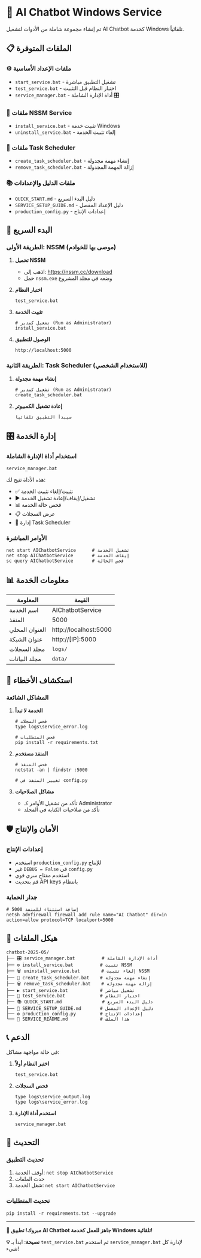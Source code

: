 # 🤖 AI Chatbot Windows Service

تم إنشاء مجموعة شاملة من الأدوات لتشغيل AI Chatbot كخدمة Windows تلقائياً.

## 📋 الملفات المتوفرة

### ⚙️ ملفات الإعداد الأساسية
- `start_service.bat` - تشغيل التطبيق مباشرة
- `test_service.bat` - اختبار النظام قبل التثبيت
- `service_manager.bat` - أداة الإدارة الشاملة 🎛️

### 🔧 ملفات NSSM Service
- `install_service.bat` - تثبيت خدمة Windows
- `uninstall_service.bat` - إلغاء تثبيت الخدمة

### 📅 ملفات Task Scheduler
- `create_task_scheduler.bat` - إنشاء مهمة مجدولة
- `remove_task_scheduler.bat` - إزالة المهمة المجدولة

### 📚 ملفات الدليل والإعدادات
- `QUICK_START.md` - دليل البدء السريع
- `SERVICE_SETUP_GUIDE.md` - دليل الإعداد المفصل
- `production_config.py` - إعدادات الإنتاج

## 🚀 البدء السريع

### الطريقة الأولى: NSSM (موصى بها للخوادم)

1. **تحميل NSSM**
   - اذهب إلى: https://nssm.cc/download
   - حمل `nssm.exe` وضعه في مجلد المشروع

2. **اختبار النظام**
   ```batch
   test_service.bat
   ```

3. **تثبيت الخدمة**
   ```batch
   # تشغيل كمدير (Run as Administrator)
   install_service.bat
   ```

4. **الوصول للتطبيق**
   ```
   http://localhost:5000
   ```

### الطريقة الثانية: Task Scheduler (للاستخدام الشخصي)

1. **إنشاء مهمة مجدولة**
   ```batch
   # تشغيل كمدير (Run as Administrator)
   create_task_scheduler.bat
   ```

2. **إعادة تشغيل الكمبيوتر**
   ```
   سيبدأ التطبيق تلقائياً
   ```

## 🎛️ إدارة الخدمة

### استخدام أداة الإدارة الشاملة
```batch
service_manager.bat
```

هذه الأداة تتيح لك:
- ✅ تثبيت/إلغاء تثبيت الخدمة
- ▶️ تشغيل/إيقاف/إعادة تشغيل الخدمة
- 📊 فحص حالة الخدمة
- 📋 عرض السجلات
- 📅 إدارة Task Scheduler

### الأوامر المباشرة
```batch
net start AIChatbotService      # تشغيل الخدمة
net stop AIChatbotService       # إيقاف الخدمة
sc query AIChatbotService       # فحص الحالة
```

## 📊 معلومات الخدمة

| المعلومة | القيمة |
|----------|---------|
| اسم الخدمة | AIChatbotService |
| المنفذ | 5000 |
| العنوان المحلي | http://localhost:5000 |
| عنوان الشبكة | http://[IP]:5000 |
| مجلد السجلات | `logs/` |
| مجلد البيانات | `data/` |

## 🔧 استكشاف الأخطاء

### المشاكل الشائعة

1. **الخدمة لا تبدأ**
   ```batch
   # فحص السجلات
   type logs\service_error.log
   
   # فحص المتطلبات
   pip install -r requirements.txt
   ```

2. **المنفذ مستخدم**
   ```batch
   # فحص المنفذ
   netstat -an | findstr :5000
   
   # تغيير المنفذ في config.py
   ```

3. **مشاكل الصلاحيات**
   - تأكد من تشغيل الأوامر كـ Administrator
   - تأكد من صلاحيات الكتابة في المجلد

## 🛡️ الأمان والإنتاج

### إعدادات الإنتاج
- استخدم `production_config.py` للإنتاج
- غير `DEBUG = False` في `config.py`
- استخدم مفتاح سري قوي
- قم بتحديث API keys بانتظام

### جدار الحماية
```batch
# إضافة استثناء للمنفذ 5000
netsh advfirewall firewall add rule name="AI Chatbot" dir=in action=allow protocol=TCP localport=5000
```

## 📁 هيكل الملفات

```
chatbot-2025-05/
├── 🎛️ service_manager.bat          # أداة الإدارة الشاملة
├── ⚙️ install_service.bat          # تثبيت NSSM
├── 🗑️ uninstall_service.bat        # إلغاء تثبيت NSSM
├── 📅 create_task_scheduler.bat    # إنشاء مهمة مجدولة
├── 🗑️ remove_task_scheduler.bat    # إزالة مهمة مجدولة
├── ▶️ start_service.bat            # تشغيل مباشر
├── 🧪 test_service.bat             # اختبار النظام
├── 📚 QUICK_START.md               # دليل البدء السريع
├── 📖 SERVICE_SETUP_GUIDE.md       # دليل الإعداد المفصل
├── ⚙️ production_config.py         # إعدادات الإنتاج
└── 📄 SERVICE_README.md            # هذا الملف
```

## 📞 الدعم

في حالة مواجهة مشاكل:

1. **اختبر النظام أولاً**
   ```batch
   test_service.bat
   ```

2. **فحص السجلات**
   ```batch
   type logs\service_output.log
   type logs\service_error.log
   ```

3. **استخدم أداة الإدارة**
   ```batch
   service_manager.bat
   ```

## 🔄 التحديث

### تحديث التطبيق
1. أوقف الخدمة: `net stop AIChatbotService`
2. حدث الملفات
3. شغل الخدمة: `net start AIChatbotService`

### تحديث المتطلبات
```batch
pip install -r requirements.txt --upgrade
```

---

**🎉 مبروك! تطبيق AI Chatbot جاهز للعمل كخدمة Windows تلقائية!**

**💡 نصيحة**: ابدأ بـ `test_service.bat` ثم استخدم `service_manager.bat` لإدارة كل شيء!